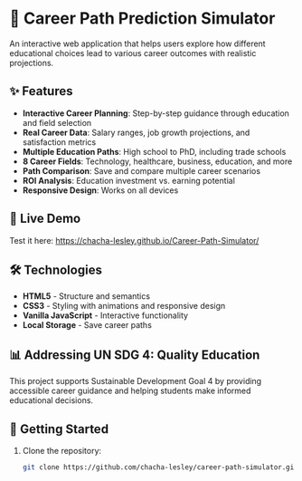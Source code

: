 # 🎯 Career Path Prediction Simulator

An interactive web application that helps users explore how different educational choices lead to various career outcomes with realistic projections.

## ✨ Features

- **Interactive Career Planning**: Step-by-step guidance through education and field selection
- **Real Career Data**: Salary ranges, job growth projections, and satisfaction metrics
- **Multiple Education Paths**: High school to PhD, including trade schools
- **8 Career Fields**: Technology, healthcare, business, education, and more
- **Path Comparison**: Save and compare multiple career scenarios
- **ROI Analysis**: Education investment vs. earning potential
- **Responsive Design**: Works on all devices

## 🚀 Live Demo

Test it here: https://chacha-lesley.github.io/Career-Path-Simulator/ 

## 🛠️ Technologies

- **HTML5** - Structure and semantics
- **CSS3** - Styling with animations and responsive design
- **Vanilla JavaScript** - Interactive functionality
- **Local Storage** - Save career paths

## 📊 Addressing UN SDG 4: Quality Education

This project supports Sustainable Development Goal 4 by providing accessible career guidance and helping students make informed educational decisions.

## 🎯 Getting Started

1. Clone the repository:
   ```bash
   git clone https://github.com/chacha-lesley/career-path-simulator.git
